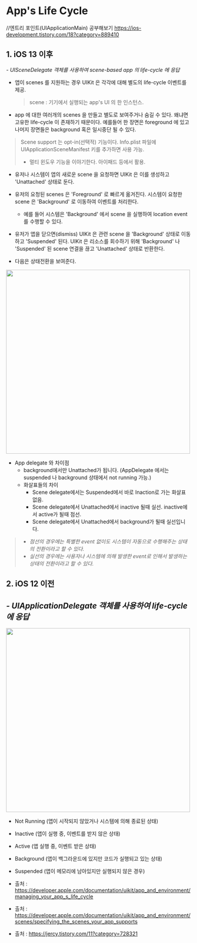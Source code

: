 # App's Life Cycle

//엔트리 포인트(UIApplicationMain) 공부해보기
https://ios-development.tistory.com/18?category=889410

## 1. iOS 13 이후
*- UISceneDelegate 객체를 사용하여 scene-based app 의 life-cycle 에 응답*
- 앱이 scenes 를 지원하는 경우 UIKit 은 각각에 대해 별도의 life-cycle 이벤트를 제공.
  > scene : 기기에서 실행되는 app's UI 의 한 인스턴스.
- app 에 대한 여러개의 scenes 을 만들고 별도로 보여주거나 숨길 수 있다. 왜냐면 고유한 life-cycle 이 존재하기 때문이다. 예를들어 한 장면은 foreground 에 있고 나머지 장면들은 background 혹은 일시중단 될 수 있다.
> Scene support 는 opt-in(선택적) 기능이다. Info.plist 파일에 UIApplicationSceneManifest 키를 추가하면 사용 가능.
  > - 멀티 윈도우 기능을 이야기한다. 아이패드 등에서 활용.
- 유저나 시스템이 앱의 새로운 scene 을 요청하면 UIKit 은 이를 생성하고 'Unattached' 상태로 둔다.
- 유저의 요청된 scenes 은 'Foreground' 로 빠르게 옮겨진다. 시스템이 요청한 scene 은 'Background' 로 이동하여 이벤트를 처리한다.
  - 예를 들어 시스템은 'Background' 에서 scene 을 실행하여 location event 를 수행할 수 있다.
- 유저가 앱을 닫으면(dismiss) UIKit 은 관련 scene 을 'Background' 상태로 이동하고 'Suspended' 된다. UIKit 은 리소스를 회수하기 위해 'Background' 나 'Suspended' 된 scene 연결을 끊고 'Unattached' 상태로 반환한다.

- 다음은 상태전환을 보여준다.
<img src ="https://user-images.githubusercontent.com/69136340/104924152-619a9880-59e0-11eb-9672-067e2ccfe87a.PNG" width="500">

- App delegate 와 차이점
  - background에서만 Unattached가 됩니다. (AppDelegate 에서는 suspended 나 background 상태에서 not running 가능.)
  - 화살표들의 차이
    - Scene delegate에서는 Suspended에서 바로 Inaction로 가는 화살표 없음.
    - Scene delegate에서 Unattached에서 inactive 될때 실선. inactive에서 active가 될때 점선.
    - Scene delegate에서 Unattached에서 background가 될때 실선입니다.
> - *점선의 경우에는 특별한 event 없이도 시스템이 자동으로 수행해주는 상태의 전환이라고 할 수 있다.*
> - *실선의 경우에는 사용자나 시스템에 의해 발생한 event로 인해서 발생하는 상태의 전환이라고 할 수 있다.*

## 2. iOS 12 이전 
*- UIApplicationDelegate 객체를 사용하여 life-cycle 에 응답*
- 
<img src ="https://user-images.githubusercontent.com/69136340/104924154-62332f00-59e0-11eb-8dcb-1ffd9f22b7d8.PNG" width="500">

- Not Running (앱이 시작되지 않았거나 시스템에 의해 종료된 상태)
- Inactive (앱이 실행 중, 이벤트를 받지 않은 상태)
- Active (앱 실행 중, 이벤트 받은 상태)
- Background (앱이 백그라운드에 있지만 코드가 실행되고 있는 상태)
- Suspended (앱이 메모리에 남아있지만 실행되지 않은 경우) 


- 출처 : https://developer.apple.com/documentation/uikit/app_and_environment/managing_your_app_s_life_cycle
- 출처 : https://developer.apple.com/documentation/uikit/app_and_environment/scenes/specifying_the_scenes_your_app_supports
- 출처 : https://jercy.tistory.com/11?category=728321
